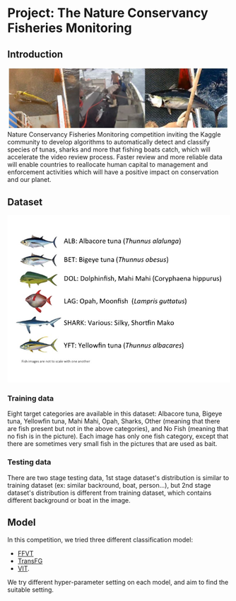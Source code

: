 # Project: The Nature Conservancy Fisheries Monitoring


## Introduction
![](./fish.JPG)
Nature Conservancy Fisheries Monitoring competition inviting the Kaggle community to develop algorithms to automatically detect and classify species of tunas, sharks and more that fishing boats catch, which will accelerate the video review process. Faster review and more reliable data will enable countries to reallocate human capital to management and enforcement activities which will have a positive impact on conservation and our planet.


## Dataset
![](./category.jpg)
### Training data
Eight target categories are available in this dataset: Albacore tuna, Bigeye tuna, Yellowfin tuna, Mahi Mahi, Opah, Sharks, Other (meaning that there are fish present but not in the above categories), and No Fish (meaning that no fish is in the picture). Each image has only one fish category, except that there are sometimes very small fish in the pictures that are used as bait. 
### Testing data
There are two stage testing data, 1st stage dataset's distribution is similar to training dataset (ex: similar backround, boat, person...), but 2nd stage dataset's distribution is different from training dataset, which contains different background or boat in the image. 

## Model
In this competition, we tried three different classification model:
- [FFVT](https://arxiv.org/abs/2107.02341)
- [TransFG](https://arxiv.org/abs/2103.07976)
- [VIT](https://arxiv.org/abs/2010.11929).

We try different hyper-parameter setting on each model, and aim to find the suitable setting.
